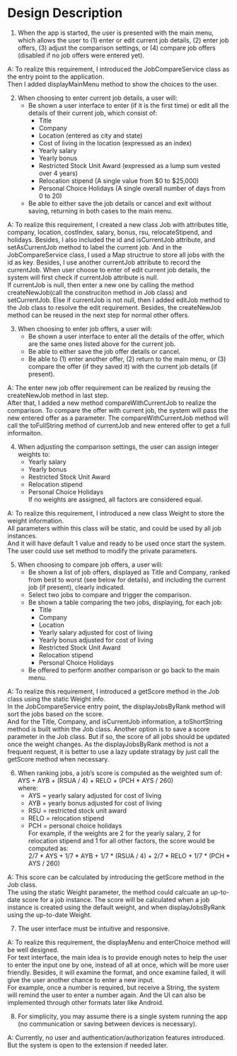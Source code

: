 # Design Description

1. When the app is started, the user is presented with the main menu, which allows the user to (1) enter or edit current job details, (2) enter job offers, (3) adjust the comparison settings, or (4) compare job offers (disabled if no job offers were entered yet).   

A: To realize this requirement, I introduced the JobCompareService class as the entry point to the application.  
Then I added displayMainMenu method to show the choices to the user.  

2. When choosing to enter current job details, a user will:
   * Be shown a user interface to enter (if it is the first time) or edit all the details of their current job, which consist of:
     * Title
     * Company
     * Location (entered as city and state)
     * Cost of living in the location (expressed as an index)
     * Yearly salary
     * Yearly bonus
     * Restricted Stock Unit Award (expressed as a lump sum vested over 4 years)
     * Relocation stipend (A single value from $0 to $25,000)
     * Personal Choice Holidays (A single overall number of days from 0 to 20)
   * Be able to either save the job details or cancel and exit without saving, returning in both cases to the main menu.  
   
 A: To realize this requirement, I created a new class Job with attributes title, company, location, costIndex, salary, bonus, rsu,   relocateStipend, and holidays.
 Besides, I also included the id and isCurrentJob attribute, and setAsCurrentJob method to label the current job.
 And in the JobCompareService class, I used a Map structrue to store all jobs with the id as key.
 Besides, I use another currentJob attribute to record the currentJob.
 When user choose to enter of edit current job details, the system will first check if currentJob attribute is null.  
 If currentJob is null, then enter a new one by calling the method createNewJob(call the construciton method in Job class) and setCurrentJob.
 Else if currentJob is not null, then I added editJob method to the Job class to resolve the edit requirement.
 Besides, the createNewJob method can be reused in the next step for normal other offers.

3. When choosing to enter job offers, a user will:
   * Be shown a user interface to enter all the details of the offer, which are the same ones listed above for the current job.
   * Be able to either save the job offer details or cancel.
   * Be able to (1) enter another offer, (2) return to the main menu, or (3) compare the offer (if they saved it) with the current job details (if present).

A: The enter new job offer requirement can be realized by reusing the createNewJob method in last step.  
After that, I added a new method compareWithCurrentJob to realize the comparison.
To compare the offer with current job, the system will pass the new entered offer as a parameter.
The compareWithCurrentJob method will call the toFullString method of currentJob and new entered offer to get a full informaiton.

4. When adjusting the comparison settings, the user can assign integer weights to:
   * Yearly salary
   * Yearly bonus
   * Restricted Stock Unit Award
   * Relocation stipend
   * Personal Choice Holidays  
If no weights are assigned, all factors are considered equal.

A: To realize this requirement, I introduced a new class Weight to store the weight information.  
All parameters within this class will be static, and could be used by all job instances.  
And it will have default 1 value and ready to be used once start the system.  
The user could use set method to modify the private parameters.

5. When choosing to compare job offers, a user will:
   * Be shown a list of job offers, displayed as Title and Company, ranked from best to worst (see below for details), and including the current job (if present), clearly indicated.
   * Select two jobs to compare and trigger the comparison.
   * Be shown a table comparing the two jobs, displaying, for each job:
     * Title
     * Company
     * Location
     * Yearly salary adjusted for cost of living
     * Yearly bonus adjusted for cost of living
     * Restricted Stock Unit Award
     * Relocation stipend
     * Personal Choice Holidays
   * Be offered to perform another comparison or go back to the main menu.

A: To realize this requirement, I introduced a getScore method in the Job class using the static Weight info.  
In the JobCompareService entry point, the displayJobsByRank method will sort the jobs based on the score.  
And for the Title, Company, and isCurrentJob information, a toShortString method is built within the Job class.
Another option is to save a score parameter in the Job class. But if so, the score of all jobs should be updated once the weight changes.
As the displayJobsByRank method is not a frequent request, it is better to use a lazy update stratagy by just call the getScore method when necessary.

6. When ranking jobs, a job’s score is computed as the weighted sum of:  
AYS + AYB + (RSUA / 4) + RELO + (PCH * AYS / 260)  
where:
   * AYS = yearly salary adjusted for cost of living
   * AYB = yearly bonus adjusted for cost of living
   * RSU = restricted stock unit award
   * RELO = relocation stipend
   * PCH = personal choice holidays  
     For example, if the weights are 2 for the yearly salary, 2 for relocation stipend and 1 for all other factors, the score would be computed as:  
   2/7 * AYS + 1/7 * AYB + 1/7 * (RSUA / 4) + 2/7 * RELO + 1/7 * (PCH * AYS / 260)

A: This score can be calculated by introducing the getScore method in the Job class.  
The using the static Weight parameter, the method could calcuate an up-to-date score for a job instance.
The score will be calculated when a job instance is created using the default weight, and when displayJobsByRank using the up-to-date Weight.

7. The user interface must be intuitive and responsive.

A: To realize this requirement, the displayMenu and enterChoice method will be well designed.  
For text interface, the main idea is to provide enough notes to help the user to enter the input one by one, instead of all at once, which will be more user friendly.
Besides, it will examine the format, and once examine failed, it will give the user another chance to enter a new input.  
For example, once a number is required, but receive a String, the system will remind the user to enter a number again.
And the UI can also be implemented through other formats later like Android.

8. For simplicity, you may assume there is a single system running the app (no communication or saving between devices is necessary).

A: Currently, no user and authentication/authorization features introduced. But the system is open to the extension if needed later.
